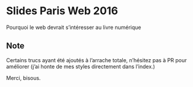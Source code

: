 # Slides Paris Web 2016
Pourquoi le web devrait s’intéresser au livre numérique

## Note

Certains trucs ayant été ajoutés à l’arrache totale, n’hésitez pas à PR pour améliorer (j’ai honte de mes styles directement dans l’index.)

Merci, bisous.
